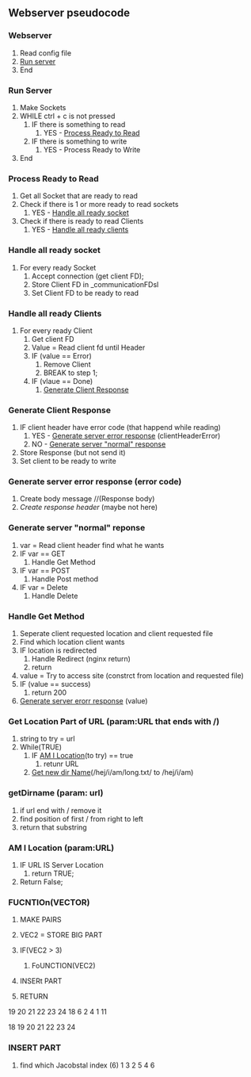 ## Webserver pseudocode

### Webserver
1. Read config file
2. [Run server](#run-server)
3. End

### Run Server
1. Make Sockets  
2. WHILE ctrl + c is not pressed
	1. IF there is something to read
		1. YES - [Process Ready to Read](#process-ready-to-read)
	2. IF there is something to write
		1. YES - Process Ready to Write
3. End

### Process Ready to Read
1. Get all Socket that are ready to read
2. Check if there is 1 or more ready to read sockets
	1. YES - [Handle all ready socket](#handle-all-ready-socket)
3. Check if there is ready to read Clients 
	1. YES - [Handle all ready clients](#handle-all-ready-clients)

### Handle all ready socket
1. For every ready Socket
	1. Accept connection (get client FD);
	2. Store Client FD in _communicationFDsl
	3. Set Client FD to be ready to read

### Handle all ready Clients 
1. For every ready Client
	1. Get client FD
	2. Value = Read client fd until Header 
	3. IF (value == Error)
		1. Remove Client
		2. BREAK to step 1;
	4. IF (vlaue == Done)
		1. [Generate Client Response](#generate-client-response)

### Generate Client Response 
1. IF client header have error code (that happend while reading)
	1. YES - [Generate server error response](#generate-server-error-response-error-code) (clientHeaderError)
	2. NO - [Generate server "normal" response](#generate-server-normal-reponse)
2. Store Response (but not send it)
3. Set client to be ready to write

### Generate server error response (error code)
1. Create body message //(Response body)
2. _Create response header_ (maybe not here)

### Generate server "normal" reponse 
1. var = Read client header find what he wants 
2. IF var == GET
	1. Handle Get Method
3. IF var == POST 
	1. Handle Post method 
4. IF var = Delete 
	1. Handle Delete


### Handle Get Method
1. Seperate client requested location and client requested file
2. Find which location client wants
3. IF location is redirected
	1. Handle Redirect (nginx return)
	2. return 
4. value = Try to access site (constrct from location and requested file)
5. IF (value == success)
	1. return 200
6. [Generate server erorr response](#generate-server-error-response-error-code) (value)


### Get Location Part of URL (param:URL that ends with /)
1. string to try = url
1. While(TRUE)  
	1. IF [AM I Location](#am-i-location-paramurl)(to try) == true  
		1. retunr URL
	2. [Get new dir Name](#getdirname-param-url)(/hej/i/am/long.txt/ to /hej/i/am)


### getDirname (param: url)
1. if url end with / remove it 
2. find position of first / from right to left
3.  return that substring

### AM I Location (param:URL)
1. IF URL IS Server Location   
	1. return TRUE;
3. Return False;


### FUCNTIOn(VECTOR)
1. MAKE PAIRS
2. VEC2 = STORE BIG PART
3. IF(VEC2 > 3)
	1. FoUNCTION(VEC2)
4. INSERt PART

5. RETURN


19 20 21 22 23 24
18 6   2  4  1 11

18 19 20 21 22 23 24
### INSERT PART
1. find which Jacobstal index (6)
1 3 2 5 4 6
